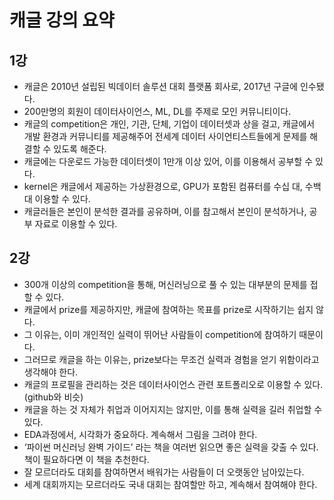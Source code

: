 # 캐글 강의 요약
## 1강
- 캐글은 2010년 설립된 빅데이터 솔루션 대회 플랫폼 회사로, 2017년 구글에 인수됐다.
- 200만명의 회원이 데이터사이언스, ML, DL를 주제로 모인 커뮤니티이다.
- 캐글의 competition은 개인, 기관, 단체, 기업이 데이터셋과 상을 걸고, 캐글에서 개발 환경과 커뮤니티를 제공해주어 전세계 데이터 사이언티스트들에게 문제를 해결할 수 있도록 해준다. 
- 캐글에는 다운로드 가능한 데이터셋이 1만개 이상 있어, 이를 이용해서 공부할 수 있다.
- kernel은 캐글에서 제공하는 가상환경으로, GPU가 포함된 컴퓨터를 수십 대, 수백 대 이용할 수 있다.
- 캐글러들은 본인이 분석한 결과를 공유하며, 이를 참고해서 본인이 분석하거나, 공부 자료로 이용할 수 있다. 
## 2강
- 300개 이상의 competition을 통해, 머신러닝으로 풀 수 있는 대부분의 문제를 접할 수 있다. 
- 캐글에서 prize를 제공하지만, 캐글에 참여하는 목표를 prize로 시작하기는 쉽지 않다.
- 그 이유는, 이미 개인적인 실력이 뛰어난 사람들이 competition에 참여하기 때문이다.
- 그러므로 캐글을 하는 이유는, prize보다는 무조건 실력과 경험을 얻기 위함이라고 생각해야 한다.
- 캐글의 프로필을 관리하는 것은 데이터사이언스 관련 포트폴리오로 이용할 수 있다.(github와 비슷)
- 캐글을 하는 것 자체가 취업과 이어지지는 않지만, 이를 통해 실력을 길러 취업할 수 있다.
- EDA과정에서, 시각화가 중요하다. 계속해서 그림을 그려야 한다.
- ‘파이썬 머신러닝 완벽 가이드’ 라는 책을 여러번 읽으면 좋은 실력을 갖출 수 있다. 책이 필요하다면 이 책을 추천한다.
- 잘 모르더라도 대회를 참여하면서 배워가는 사람들이 더 오랫동안 남아있는다.
- 세계 대회까지는 모르더라도 국내 대회는 참여할만 하고, 계속해서 참여해야 한다.
